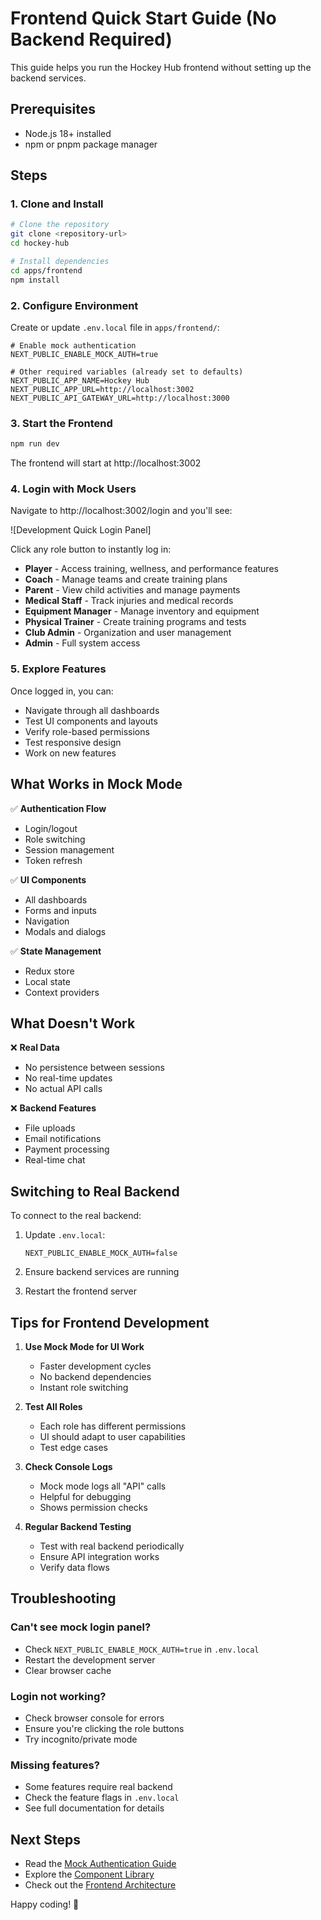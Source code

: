 # Frontend Quick Start Guide (No Backend Required)

This guide helps you run the Hockey Hub frontend without setting up the backend services.

## Prerequisites

- Node.js 18+ installed
- npm or pnpm package manager

## Steps

### 1. Clone and Install

```bash
# Clone the repository
git clone <repository-url>
cd hockey-hub

# Install dependencies
cd apps/frontend
npm install
```

### 2. Configure Environment

Create or update `.env.local` file in `apps/frontend/`:

```env
# Enable mock authentication
NEXT_PUBLIC_ENABLE_MOCK_AUTH=true

# Other required variables (already set to defaults)
NEXT_PUBLIC_APP_NAME=Hockey Hub
NEXT_PUBLIC_APP_URL=http://localhost:3002
NEXT_PUBLIC_API_GATEWAY_URL=http://localhost:3000
```

### 3. Start the Frontend

```bash
npm run dev
```

The frontend will start at http://localhost:3002

### 4. Login with Mock Users

Navigate to http://localhost:3002/login and you'll see:

![Development Quick Login Panel]

Click any role button to instantly log in:
- **Player** - Access training, wellness, and performance features
- **Coach** - Manage teams and create training plans
- **Parent** - View child activities and manage payments
- **Medical Staff** - Track injuries and medical records
- **Equipment Manager** - Manage inventory and equipment
- **Physical Trainer** - Create training programs and tests
- **Club Admin** - Organization and user management
- **Admin** - Full system access

### 5. Explore Features

Once logged in, you can:
- Navigate through all dashboards
- Test UI components and layouts
- Verify role-based permissions
- Test responsive design
- Work on new features

## What Works in Mock Mode

✅ **Authentication Flow**
- Login/logout
- Role switching
- Session management
- Token refresh

✅ **UI Components**
- All dashboards
- Forms and inputs
- Navigation
- Modals and dialogs

✅ **State Management**
- Redux store
- Local state
- Context providers

## What Doesn't Work

❌ **Real Data**
- No persistence between sessions
- No real-time updates
- No actual API calls

❌ **Backend Features**
- File uploads
- Email notifications
- Payment processing
- Real-time chat

## Switching to Real Backend

To connect to the real backend:

1. Update `.env.local`:
   ```env
   NEXT_PUBLIC_ENABLE_MOCK_AUTH=false
   ```

2. Ensure backend services are running

3. Restart the frontend server

## Tips for Frontend Development

1. **Use Mock Mode for UI Work**
   - Faster development cycles
   - No backend dependencies
   - Instant role switching

2. **Test All Roles**
   - Each role has different permissions
   - UI should adapt to user capabilities
   - Test edge cases

3. **Check Console Logs**
   - Mock mode logs all "API" calls
   - Helpful for debugging
   - Shows permission checks

4. **Regular Backend Testing**
   - Test with real backend periodically
   - Ensure API integration works
   - Verify data flows

## Troubleshooting

### Can't see mock login panel?
- Check `NEXT_PUBLIC_ENABLE_MOCK_AUTH=true` in `.env.local`
- Restart the development server
- Clear browser cache

### Login not working?
- Check browser console for errors
- Ensure you're clicking the role buttons
- Try incognito/private mode

### Missing features?
- Some features require real backend
- Check the feature flags in `.env.local`
- See full documentation for details

## Next Steps

- Read the [Mock Authentication Guide](./apps/frontend/docs/MOCK_AUTH_GUIDE.md)
- Explore the [Component Library](./apps/frontend/src/components/README.md)
- Check out the [Frontend Architecture](./docs/architecture/frontend.md)

Happy coding! 🏒